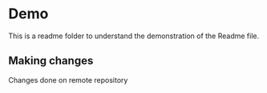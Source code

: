 # Demo

This is a readme folder to understand the demonstration of the Readme file.

## Making changes

Changes done on remote repository
